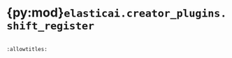 # {py:mod}`elasticai.creator_plugins.shift_register`

```{py:module} elasticai.creator_plugins.shift_register
```

```{autodoc2-docstring} elasticai.creator_plugins.shift_register
:allowtitles:
```
